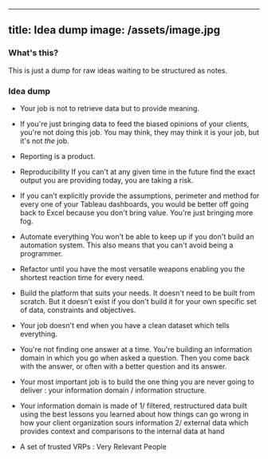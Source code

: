 
---
title: Idea dump
image: /assets/image.jpg
---

### What's this?

This is just a dump for raw ideas waiting to be structured as notes.

### Idea dump

* Your job is not to retrieve data but to provide meaning.

* If you're just bringing data to feed the biased opinions of your clients, you're not doing this job. You may think, they may think it is your job, but it's not *the* job.

* Reporting is a product.

* Reproducibility
If you can't at any given time in the future find the exact output you are providing today, you are taking a risk. 

* If you can't explicitly provide the assumptions, perimeter and method for every one of your Tableau dashboards, you would be better off going back to Excel because you don't bring value. You're just bringing more fog. 

* Automate everything
You won't be able to keep up if you don't build an automation system. This also means that you can't avoid being a programmer.

* Refactor until you have the most versatile weapons enabling you the shortest reaction time for every need.

* Build the platform that suits your needs. It doesn't need to be built from scratch. But it doesn't exist if you don't build it for your own specific set of data, constraints and objectives. 

* Your job doesn't end when you have a clean dataset which tells everything. 

* You're not finding one answer at a time. You're building an information domain in which you go when asked a question. Then you come back with the answer, or often with a better question and its answer.

* Your most important job is to build the one thing you are never going to deliver : your information domain / information structure. 

* Your information domain is made of 
1/ filtered, restructured data built using the best lessons you learned about how things can go wrong in how your client organization  sours information
2/ external data which provides context and comparisons to the internal data at hand

* A set of trusted VRPs : Very Relevant People